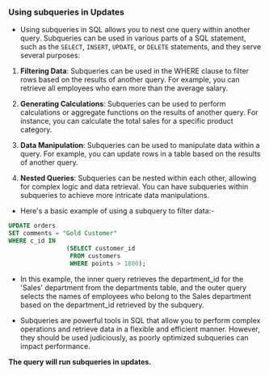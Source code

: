### Using subqueries in Updates

- Using subqueries in SQL allows you to nest one query within another query. Subqueries can be used in various parts of a SQL statement, such as the `SELECT`, `INSERT`, `UPDATE`, or `DELETE` statements, and they serve several purposes:

1. **Filtering Data**: Subqueries can be used in the WHERE clause to filter rows based on the results of another query. For example, you can retrieve all employees who earn more than the average salary.

2. **Generating Calculations**: Subqueries can be used to perform calculations or aggregate functions on the results of another query. For instance, you can calculate the total sales for a specific product category.

3. **Data Manipulation**: Subqueries can be used to manipulate data within a query. For example, you can update rows in a table based on the results of another query.

4. **Nested Queries**: Subqueries can be nested within each other, allowing for complex logic and data retrieval. You can have subqueries within subqueries to achieve more intricate data manipulations.

- Here's a basic example of using a subquery to filter data:-

```sql
UPDATE orders
SET comments = "Gold Customer"
WHERE c_id IN
                (SELECT customer_id
                 FROM customers
                 WHERE points > 1800);

```

- In this example, the inner query retrieves the department_id for the 'Sales' department from the departments table, and the outer query selects the names of employees who belong to the Sales department based on the department_id retrieved by the subquery.

- Subqueries are powerful tools in SQL that allow you to perform complex operations and retrieve data in a flexible and efficient manner. However, they should be used judiciously, as poorly optimized subqueries can impact performance.

**The query will run subqueries in updates.**